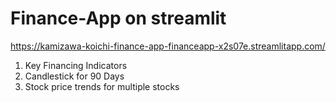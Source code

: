 # Finance-App on streamlit
  https://kamizawa-koichi-finance-app-financeapp-x2s07e.streamlitapp.com/
  1. Key Financing Indicators
  2. Candlestick for 90 Days
  3. Stock price trends for multiple stocks
